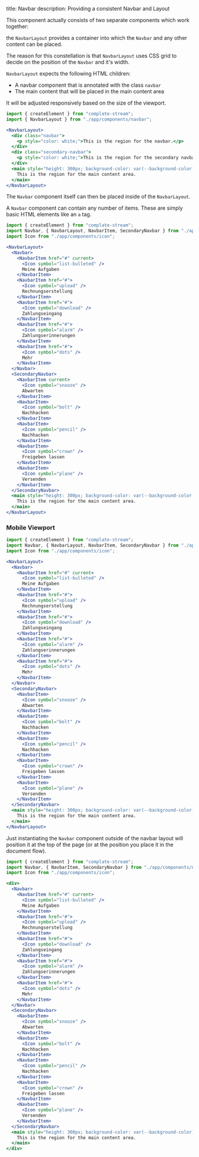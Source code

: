 title: Navbar
description: Providing a consistent Navbar and Layout

This component actually consists of two separate components which work together:

the `NavbarLayout` provides a container into which the `Navbar` and any other content can be placed.

The reason for this constellation is that `NavbarLayout` uses CSS grid to decide on the position of the `Navbar` and it's width.

`NavbarLayout` expects the following HTML children:

* A navbar component that is annotated with the class `navbar`
* The main content that will be placed in the main content area

It will be adjusted responsively based on the size of the viewport.

```jsx
import { createElement } from "complate-stream";
import { NavbarLayout } from "./app/components/navbar";

<NavbarLayout>
  <div class="navbar">
    <p style="color: white;">This is the region for the navbar.</p>
  </div>
  <div class="secondary-navbar">
    <p style="color: white;">This is the region for the secondary navbar.</p>
  </div>
  <main style="height: 300px; background-color: var(--background-color);">
    This is the region for the main content area.
  </main>
</NavbarLayout>
```


The `Navbar` component itself can then be placed inside of the `NavbarLayout`.

A `Navbar` component can contain any number of items. These are simply basic HTML elements like an `a` tag.

```jsx
import { createElement } from "complate-stream";
import Navbar, { NavbarLayout, NavbarItem, SecondaryNavbar } from "./app/components/navbar";
import Icon from "./app/components/icon";

<NavbarLayout>
  <Navbar>
    <NavbarItem href="#" current>
      <Icon symbol="list-bulleted" />
      Meine Aufgaben
    </NavbarItem>
    <NavbarItem href="#">
      <Icon symbol="upload" />
      Rechnungserstellung
    </NavbarItem>
    <NavbarItem href="#">
      <Icon symbol="download" />
      Zahlungseingang
    </NavbarItem>
    <NavbarItem href="#">
      <Icon symbol="alarm" />
      Zahlungserinnerungen
    </NavbarItem>
    <NavbarItem href="#">
      <Icon symbol="dots" />
      Mehr
    </NavbarItem>
  </Navbar>
  <SecondaryNavbar>
    <NavbarItem current>
      <Icon symbol="snooze" />
      Abwarten
    </NavbarItem>
    <NavbarItem>
      <Icon symbol="bolt" />
      Nachhacken
    </NavbarItem>
    <NavbarItem>
      <Icon symbol="pencil" />
      Nachhacken
    </NavbarItem>
    <NavbarItem>
      <Icon symbol="crown" />
      Freigeben lassen
    </NavbarItem>
    <NavbarItem>
      <Icon symbol="plane" />
      Versenden
    </NavbarItem>
  </SecondaryNavbar>
  <main style="height: 300px; background-color: var(--background-color);">
    This is the region for the main content area.
  </main>
</NavbarLayout>
```

### Mobile Viewport

```jsx width=320
import { createElement } from "complate-stream";
import Navbar, { NavbarLayout, NavbarItem, SecondaryNavbar } from "./app/components/navbar";
import Icon from "./app/components/icon";

<NavbarLayout>
  <Navbar>
    <NavbarItem href="#" current>
      <Icon symbol="list-bulleted" />
      Meine Aufgaben
    </NavbarItem>
    <NavbarItem href="#">
      <Icon symbol="upload" />
      Rechnungserstellung
    </NavbarItem>
    <NavbarItem href="#">
      <Icon symbol="download" />
      Zahlungseingang
    </NavbarItem>
    <NavbarItem href="#">
      <Icon symbol="alarm" />
      Zahlungserinnerungen
    </NavbarItem>
    <NavbarItem href="#">
      <Icon symbol="dots" />
      Mehr
    </NavbarItem>
  </Navbar>
  <SecondaryNavbar>
    <NavbarItem>
      <Icon symbol="snooze" />
      Abwarten
    </NavbarItem>
    <NavbarItem>
      <Icon symbol="bolt" />
      Nachhacken
    </NavbarItem>
    <NavbarItem>
      <Icon symbol="pencil" />
      Nachhacken
    </NavbarItem>
    <NavbarItem>
      <Icon symbol="crown" />
      Freigeben lassen
    </NavbarItem>
    <NavbarItem>
      <Icon symbol="plane" />
      Versenden
    </NavbarItem>
  </SecondaryNavbar>
  <main style="height: 300px; background-color: var(--background-color);">
    This is the region for the main content area.
  </main>
</NavbarLayout>
```


Just instantiating the `Navbar` component outside of the navbar layout will position it at the top of the page (or at the position you place it in the document flow).

```jsx
import { createElement } from "complate-stream";
import Navbar, { NavbarItem, SecondaryNavbar } from "./app/components/navbar";
import Icon from "./app/components/icon";

<div>
  <Navbar>
    <NavbarItem href="#" current>
      <Icon symbol="list-bulleted" />
      Meine Aufgaben
    </NavbarItem>
    <NavbarItem href="#">
      <Icon symbol="upload" />
      Rechnungserstellung
    </NavbarItem>
    <NavbarItem href="#">
      <Icon symbol="download" />
      Zahlungseingang
    </NavbarItem>
    <NavbarItem href="#">
      <Icon symbol="alarm" />
      Zahlungserinnerungen
    </NavbarItem>
    <NavbarItem href="#">
      <Icon symbol="dots" />
      Mehr
    </NavbarItem>
  </Navbar>
  <SecondaryNavbar>
    <NavbarItem>
      <Icon symbol="snooze" />
      Abwarten
    </NavbarItem>
    <NavbarItem>
      <Icon symbol="bolt" />
      Nachhacken
    </NavbarItem>
    <NavbarItem>
      <Icon symbol="pencil" />
      Nachhacken
    </NavbarItem>
    <NavbarItem>
      <Icon symbol="crown" />
      Freigeben lassen
    </NavbarItem>
    <NavbarItem>
      <Icon symbol="plane" />
      Versenden
    </NavbarItem>
  </SecondaryNavbar>
  <main style="height: 300px; background-color: var(--background-color);">
    This is the region for the main content area.
  </main>
</div>
```